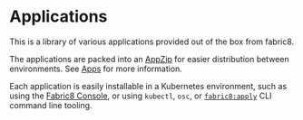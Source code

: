 Applications
============

This is a library of various applications provided out of the box from fabric8.

The applications are packed into an [AppZip](http://fabric8.io/guide/appzip.html) for easier distribution between environments.
See [Apps](http://fabric8.io/guide/apps.html) for more information.

Each application is easily installable in a Kubernetes environment, such as using the [Fabric8 Console](http://fabric8.io/guide/console.html),
or using `kubectl`, `osc`, or [`fabric8:apply`](http://fabric8.io/guide/mavenFabric8Apply.html) CLI command line tooling.
